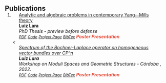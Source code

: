 <h2 id="publications" style="margin: 2px 0px -15px;">Publications</h2>

<div class="publications">
<ol class="bibliography">

<li>
<div class="pub-row">
  <div class="col-sm-9" style="position: relative;padding-right: 15px;padding-left: 20px;">
    <div class="title"><a href="https://www.researchgate.net/publication/368840428_Spectrum_of_Bochner-Laplace_operator_on_homogeneous_vector_bundles_over_CPn"> Analytic and algebraic problems in contemporary Yang--Mills theory</a></div>
    <div class="author"><strong>Luiz Lara</strong></div>
    <div class="periodical"><em> PhD Thesis - preview before defense</div>
    <div class="links">
      <a href="https://www.researchgate.net/publication/368840428_Spectrum_of_Bochner-Laplace_operator_on_homogeneous_vector_bundles_over_CPn" class="btn btn-sm z-depth-0" role="button" target="_blank" style="font-size:12px;">PDF</a>
      <a href="" class="btn btn-sm z-depth-0" role="button" target="_blank" style="font-size:12px;">Code</a>
      <a href="" class="btn btn-sm z-depth-0" role="button" target="_blank" style="font-size:12px;">Project Page</a>
      <a href="" class="btn btn-sm z-depth-0" role="button" target="_blank" style="font-size:12px;">BibTex</a>
      <strong><i style="color:#e74d3c">Poster Presentation</i></strong>
    </div>
  </div>
</div>
<
<div class="pub-row">
  <div class="col-sm-9" style="position: relative;padding-right: 15px;padding-left: 20px;">
    <div class="title"><a href="https://www.researchgate.net/publication/368840428_Spectrum_of_Bochner-Laplace_operator_on_homogeneous_vector_bundles_over_CPn"> Spectrum of the Bochner-Laplace operator on homogeneous vector bundles over CP^n</a></div>
    <div class="author"><strong>Luiz Lara</strong></div>
    <div class="periodical"><em> Workshop on Moduli Spaces and Geometric Structures - Córdoba <strong></strong>, 2022.</em></div>
    <div class="links">
      <a href="https://www.researchgate.net/publication/368840428_Spectrum_of_Bochner-Laplace_operator_on_homogeneous_vector_bundles_over_CPn" class="btn btn-sm z-depth-0" role="button" target="_blank" style="font-size:12px;">PDF</a>
      <a href="" class="btn btn-sm z-depth-0" role="button" target="_blank" style="font-size:12px;">Code</a>
      <a href="" class="btn btn-sm z-depth-0" role="button" target="_blank" style="font-size:12px;">Project Page</a>
      <a href="" class="btn btn-sm z-depth-0" role="button" target="_blank" style="font-size:12px;">BibTex</a>
      <strong><i style="color:#e74d3c">Poster Presentation</i></strong>
    </div>
  </div>
</div>
</li>
  
<br>

</ol>
</div>
